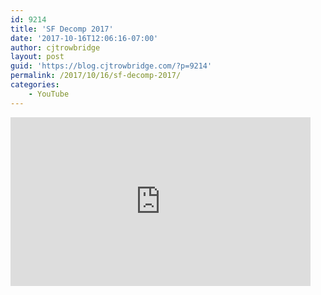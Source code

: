 ```yaml
---
id: 9214
title: 'SF Decomp 2017'
date: '2017-10-16T12:06:16-07:00'
author: cjtrowbridge
layout: post
guid: 'https://blog.cjtrowbridge.com/?p=9214'
permalink: /2017/10/16/sf-decomp-2017/
categories:
    - YouTube
---
```


<div style="width: 480px; height: 270px; overflow: hidden; position: relative;"><iframe allowfullscreen="allowfullscreen" frameborder="0" height="270" id="okplayer" mozallowfullscreen="mozallowfullscreen" scrolling="no" seamless="seamless" src="http://youtube.com/embed/CEsJ1znSl6Y" style="position: absolute; top: 0px; left: 0px; width: 480px; height: 270px;" webkitallowfullscreen="webkitAllowFullScreen" width="480"></iframe></div>